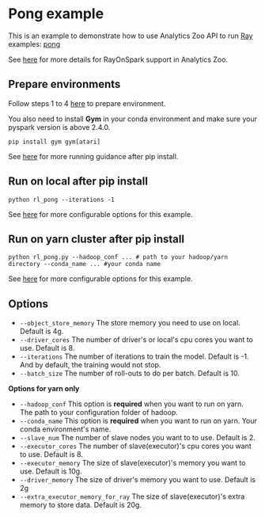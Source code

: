 # Pong example
This is an example to demonstrate how to use Analytics Zoo API to run [Ray](https://github.com/ray-project/ray) examples: 
[pong](https://gist.github.com/karpathy/a4166c7fe253700972fcbc77e4ea32c5)

See [here](https://analytics-zoo.github.io/master/#ProgrammingGuide/rayonspark/) for more details for RayOnSpark support in Analytics Zoo.

## Prepare environments
Follow steps 1 to 4 [here](https://analytics-zoo.github.io/master/#ProgrammingGuide/rayonspark/#steps-to-run-rayonspark) to prepare environment.

You also need to install **Gym** in your conda environment and make sure your pyspark version is above 2.4.0.
```shell script
pip install gym gym[atari]
```

See [here](https://analytics-zoo.github.io/master/#PythonUserGuide/run/#run-after-pip-install)
for more running guidance after pip install. 

## Run on local after pip install
```
python rl_pong --iterations -1
```
See [here](#Options) for more configurable options for this example.

## Run on yarn cluster after pip install 
```
python rl_pong.py --hadoop_conf ... # path to your hadoop/yarn directory --conda_name ... #your conda name
```
See [here](#Options) for more configurable options for this example.

## Options
- `--object_store_memory` The store memory you need to use on local. Default is 4g.
- `--driver_cores` The number of driver's or local's cpu cores you want to use. Default is 8.
- `--iterations` The number of iterations to train the model. Default is -1. And by default, the training would not stop.
- `--batch_size` The number of roll-outs to do per batch. Default is 10.

**Options for yarn only**
- `--hadoop_conf` This option is **required** when you want to run on yarn. The path to your configuration folder of hadoop.
- `--conda_name` This option is **required** when you want to run on yarn. Your conda environment's name.
- `--slave_num` The number of slave nodes you want to to use. Default is 2.
- `--executor_cores` The number of slave(executor)'s cpu cores you want to use. Default is 8.
- `--executor_memory` The size of slave(executor)'s memory you want to use. Default is 10g.
- `--driver_memory` The size of driver's memory you want to use. Default is 2g
- `--extra_executor_memory_for_ray` The size of slave(executor)'s extra memory to store data. Default is 20g.
